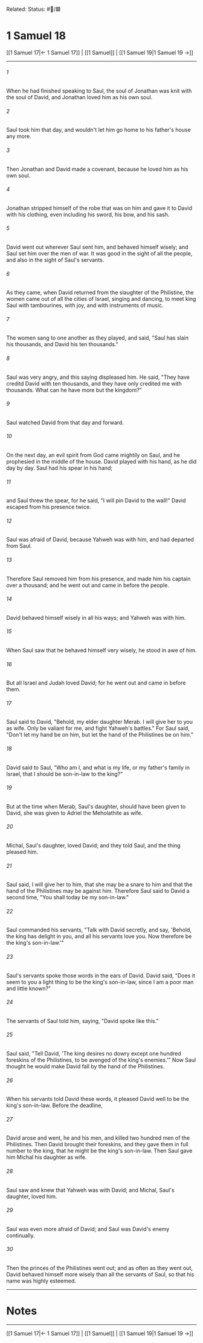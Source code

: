 Related:
Status: #📖/🟥
# 1 Samuel 18

[[1 Samuel 17|← 1 Samuel 17]] | [[1 Samuel]] | [[1 Samuel 19|1 Samuel 19 →]]
***



###### 1 
When he had finished speaking to Saul, the soul of Jonathan was knit with the soul of David, and Jonathan loved him as his own soul. 

###### 2 
Saul took him that day, and wouldn't let him go home to his father's house any more. 

###### 3 
Then Jonathan and David made a covenant, because he loved him as his own soul. 

###### 4 
Jonathan stripped himself of the robe that was on him and gave it to David with his clothing, even including his sword, his bow, and his sash. 

###### 5 
David went out wherever Saul sent him, and behaved himself wisely; and Saul set him over the men of war. It was good in the sight of all the people, and also in the sight of Saul's servants. 

###### 6 
As they came, when David returned from the slaughter of the Philistine, the women came out of all the cities of Israel, singing and dancing, to meet king Saul with tambourines, with joy, and with instruments of music. 

###### 7 
The women sang to one another as they played, and said, "Saul has slain his thousands, and David his ten thousands." 

###### 8 
Saul was very angry, and this saying displeased him. He said, "They have creditd David with ten thousands, and they have only credited me with thousands. What can he have more but the kingdom?" 

###### 9 
Saul watched David from that day and forward. 

###### 10 
On the next day, an evil spirit from God came mightily on Saul, and he prophesied in the middle of the house. David played with his hand, as he did day by day. Saul had his spear in his hand; 

###### 11 
and Saul threw the spear, for he said, "I will pin David to the wall!" David escaped from his presence twice. 

###### 12 
Saul was afraid of David, because Yahweh was with him, and had departed from Saul. 

###### 13 
Therefore Saul removed him from his presence, and made him his captain over a thousand; and he went out and came in before the people. 

###### 14 
David behaved himself wisely in all his ways; and Yahweh was with him. 

###### 15 
When Saul saw that he behaved himself very wisely, he stood in awe of him. 

###### 16 
But all Israel and Judah loved David; for he went out and came in before them. 

###### 17 
Saul said to David, "Behold, my elder daughter Merab. I will give her to you as wife. Only be valiant for me, and fight Yahweh's battles." For Saul said, "Don't let my hand be on him, but let the hand of the Philistines be on him." 

###### 18 
David said to Saul, "Who am I, and what is my life, or my father's family in Israel, that I should be son-in-law to the king?" 

###### 19 
But at the time when Merab, Saul's daughter, should have been given to David, she was given to Adriel the Meholathite as wife. 

###### 20 
Michal, Saul's daughter, loved David; and they told Saul, and the thing pleased him. 

###### 21 
Saul said, I will give her to him, that she may be a snare to him and that the hand of the Philistines may be against him. Therefore Saul said to David a second time, "You shall today be my son-in-law." 

###### 22 
Saul commanded his servants, "Talk with David secretly, and say, 'Behold, the king has delight in you, and all his servants love you. Now therefore be the king's son-in-law.'" 

###### 23 
Saul's servants spoke those words in the ears of David. David said, "Does it seem to you a light thing to be the king's son-in-law, since I am a poor man and little known?" 

###### 24 
The servants of Saul told him, saying, "David spoke like this." 

###### 25 
Saul said, "Tell David, 'The king desires no dowry except one hundred foreskins of the Philistines, to be avenged of the king's enemies.'" Now Saul thought he would make David fall by the hand of the Philistines. 

###### 26 
When his servants told David these words, it pleased David well to be the king's son-in-law. Before the deadline, 

###### 27 
David arose and went, he and his men, and killed two hundred men of the Philistines. Then David brought their foreskins, and they gave them in full number to the king, that he might be the king's son-in-law. Then Saul gave him Michal his daughter as wife. 

###### 28 
Saul saw and knew that Yahweh was with David; and Michal, Saul's daughter, loved him. 

###### 29 
Saul was even more afraid of David; and Saul was David's enemy continually. 

###### 30 
Then the princes of the Philistines went out; and as often as they went out, David behaved himself more wisely than all the servants of Saul, so that his name was highly esteemed.

---
# Notes


***
[[1 Samuel 17|← 1 Samuel 17]] | [[1 Samuel]] | [[1 Samuel 19|1 Samuel 19 →]]
